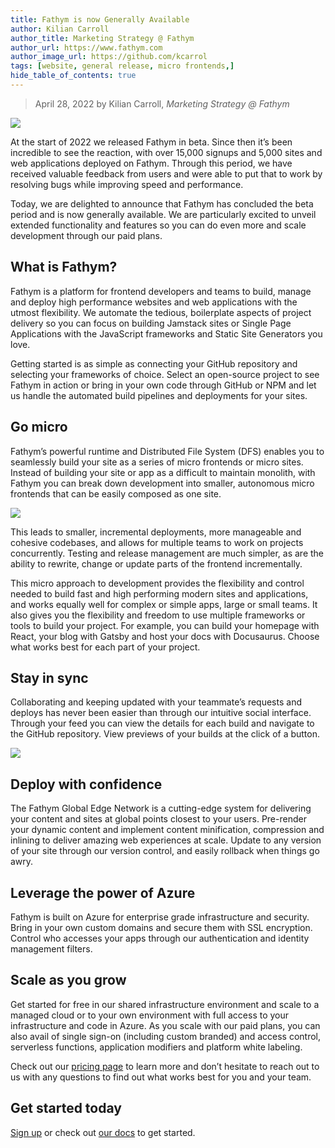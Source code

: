 ```yaml
---
title: Fathym is now Generally Available
author: Kilian Carroll
author_title: Marketing Strategy @ Fathym
author_url: https://www.fathym.com
author_image_url: https://github.com/kcarrol
tags: [website, general release, micro frontends,]
hide_table_of_contents: true
---
```


> April 28, 2022 by Kilian Carroll, _Marketing Strategy @ Fathym_

![](/img/fathymbubbles.png)

At the start of 2022 we released Fathym in beta. Since then it’s been incredible to see the reaction, with over 15,000 signups and 5,000 sites and web applications deployed on Fathym. Through this period, we have received valuable feedback from users and were able to put that to work by resolving bugs while improving speed and performance. 

Today, we are delighted to announce that Fathym has concluded the beta period and is now generally available. We are particularly excited to unveil extended functionality and features so you can do even more and scale development through our paid plans. 

## What is Fathym? 

Fathym is a platform for frontend developers and teams to build, manage and deploy high performance websites and web applications with the utmost flexibility. We automate the tedious, boilerplate aspects of project delivery so you can focus on building Jamstack sites or Single Page Applications with the JavaScript frameworks and Static Site Generators you love. 

Getting started is as simple as connecting your GitHub repository and selecting your frameworks of choice. Select an open-source project to see Fathym in action or bring in your own code through GitHub or NPM and let us handle the automated build pipelines and deployments for your sites. 

## Go micro 

Fathym’s powerful runtime and Distributed File System (DFS) enables you to seamlessly build your site as a series of micro frontends or micro sites. Instead of building your site or app as a difficult to maintain monolith, with Fathym you can break down development into smaller, autonomous micro frontends that can be easily composed as one site.  

![](/img/MFERAngularSvelteAngularDocu.png)

This leads to smaller, incremental deployments, more manageable and cohesive codebases, and allows for multiple teams to work on projects concurrently. Testing and release management are much simpler, as are the ability to rewrite, change or update parts of the frontend incrementally.  

This micro approach to development provides the flexibility and control needed to build fast and high performing modern sites and applications, and works equally well for complex or simple apps, large or small teams. It also gives you the flexibility and freedom to use multiple frameworks or tools to build your project. For example, you can build your homepage with React, your blog with Gatsby and host your docs with Docusaurus. Choose what works best for each part of your project.  

## Stay in sync 

Collaborating and keeping updated with your teammate’s requests and deploys has never been easier than through our intuitive social interface. Through your feed you can view the details for each build and navigate to the GitHub repository. View previews of your builds at the click of a button. 

![](/img/fathymsocialui.jpg)

## Deploy with confidence 

The Fathym Global Edge Network is a cutting-edge system for delivering your content and sites at global points closest to your users. Pre-render your dynamic content and implement content minification, compression and inlining to deliver amazing web experiences at scale. Update to any version of your site through our version control, and easily rollback when things go awry.  

## Leverage the power of Azure 

Fathym is built on Azure for enterprise grade infrastructure and security. Bring in your own custom domains and secure them with SSL encryption. Control who accesses your apps through our authentication and identity management filters.  

## Scale as you grow 

Get started for free in our shared infrastructure environment and scale to a managed cloud or to your own environment with full access to your infrastructure and code in Azure. As you scale with our paid plans, you can also avail of single sign-on (including custom branded) and access control, serverless functions, application modifiers and platform white labeling.  

Check out our [pricing page](https:/www.fathym.com/pricing/) to learn more and don’t hesitate to reach out to us with any questions to find out what works best for you and your team. 

## Get started today 

[Sign up](https://www.fathym.com/dashboard) or check out [our docs](https://www.fathym.com/docs/) to get started.  

 